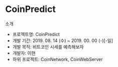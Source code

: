 # CoinPredict
소개
 - 프로젝트명: CoinPredict
 - 개발 기간: 2019. 08. 14 (수) ~  2019. 00. 00 (-)[-일]
 - 개발 목적: 비트코인 시세를 예측해보자
 - 개발자: 이현
 - 하위 프로젝트: CoinNetwork, CoinWebServer